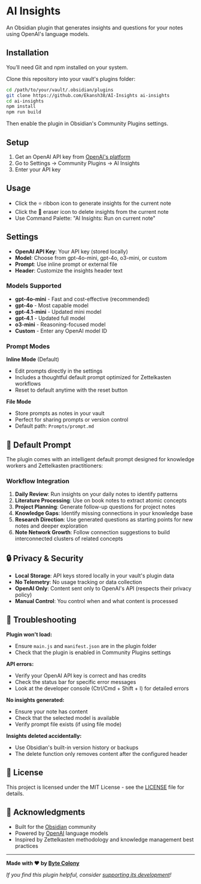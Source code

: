 # AI Insights

An Obsidian plugin that generates insights and questions for your notes using OpenAI's language models.

## Installation

You’ll need Git and npm installed on your system.

Clone this repository into your vault's plugins folder:

```bash
cd /path/to/your/vault/.obsidian/plugins
git clone https://github.com/Ekansh38/AI-Insights ai-insights
cd ai-insights
npm install
npm run build
```

Then enable the plugin in Obsidian's Community Plugins settings.

## Setup

1. Get an OpenAI API key from [OpenAI's platform](https://platform.openai.com/api-keys)
2. Go to Settings → Community Plugins → AI Insights
3. Enter your API key

## Usage

- Click the ⭐ ribbon icon to generate insights for the current note
- Click the 🧹 eraser icon to delete insights from the current note
- Use Command Palette: "AI Insights: Run on current note"

## Settings

- **OpenAI API Key**: Your API key (stored locally)
- **Model**: Choose from gpt-4o-mini, gpt-4o, o3-mini, or custom
- **Prompt**: Use inline prompt or external file
- **Header**: Customize the insights header text

### Models Supported

- **gpt-4o-mini** - Fast and cost-effective (recommended)
- **gpt-4o** - Most capable model
- **gpt-4.1-mini** - Updated mini model
- **gpt-4.1** - Updated full model  
- **o3-mini** - Reasoning-focused model
- **Custom** - Enter any OpenAI model ID

### Prompt Modes

**Inline Mode** (Default)
- Edit prompts directly in the settings
- Includes a thoughtful default prompt optimized for Zettelkasten workflows
- Reset to default anytime with the reset button

**File Mode**
- Store prompts as notes in your vault
- Perfect for sharing prompts or version control
- Default path: `Prompts/prompt.md`

## 🧠 Default Prompt

The plugin comes with an intelligent default prompt designed for knowledge workers and Zettelkasten practitioners:


### Workflow Integration

1. **Daily Review**: Run insights on your daily notes to identify patterns
2. **Literature Processing**: Use on book notes to extract atomic concepts
3. **Project Planning**: Generate follow-up questions for project notes
4. **Knowledge Gaps**: Identify missing connections in your knowledge base
6. **Research Direction**: Use generated questions as starting points for new notes and deeper exploration
7. **Note Network Growth**: Follow connection suggestions to build interconnected clusters of related concepts


## 🔒 Privacy & Security

- **Local Storage**: API keys stored locally in your vault's plugin data
- **No Telemetry**: No usage tracking or data collection
- **OpenAI Only**: Content sent only to OpenAI's API (respects their privacy policy)
- **Manual Control**: You control when and what content is processed

## 🚨 Troubleshooting

**Plugin won't load:**
- Ensure `main.js` and `manifest.json` are in the plugin folder
- Check that the plugin is enabled in Community Plugins settings

**API errors:**
- Verify your OpenAI API key is correct and has credits
- Check the status bar for specific error messages
- Look at the developer console (Ctrl/Cmd + Shift + I) for detailed errors

**No insights generated:**
- Ensure your note has content
- Check that the selected model is available
- Verify prompt file exists (if using file mode)

**Insights deleted accidentally:**
- Use Obsidian's built-in version history or backups
- The delete function only removes content after the configured header


## 📄 License

This project is licensed under the MIT License - see the [LICENSE](LICENSE) file for details.

## 🙏 Acknowledgments

- Built for the [Obsidian](https://obsidian.md) community
- Powered by [OpenAI](https://openai.com) language models
- Inspired by Zettelkasten methodology and knowledge management best practices

---

**Made with ❤️ by [Byte Colony](https://github.com/Ekansh38)**

*If you find this plugin helpful, consider [supporting its development](https://github.com/Ekansh38/AI-Insights)!*


